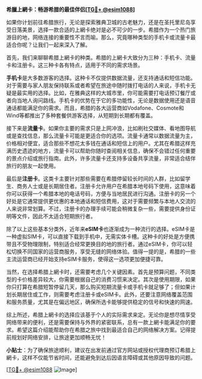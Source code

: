 **希臘上網卡：畅游希腊的最佳伴侣[[TG💪+ @esim1088](https://t.me/s/esim1088)]**

如果你计划前往希腊旅行，无论是探索雅典卫城的古老魅力，还是在圣托里尼岛享受日落美景，选择一款合适的上網卡绝对是必不可少的一步。希腊作为一个热门旅游目的地，网络连接的重要性不言而喻。那么，究竟哪种类型的手机卡或流量卡最适合你呢？让我们一起来深入了解。

首先，我们来聊聊希腊上網卡的种类。希腊的上網卡大致分为三种：手机卡、流量卡和注册卡。这三种卡各有特点，适用于不同的需求场景。

**手机卡**是大多数游客的选择。这种卡不仅提供数据流量，还支持通话和短信功能。对于需要与家人朋友保持联系或者希望在旅途中随时拨打电话的人来说，手机卡无疑是最实用的选择。比如，在雅典这样的大城市里，你可能需要打电话预订餐厅或者向当地人询问路线。手机卡的优势在于它的多功能性，无论是数据使用还是语音通话都能满足你的需求。而且，希腊的各大运营商如Vodafone、Cosmote和Wind等都推出了多种套餐供游客选择，从短期到长期都有覆盖。

接下来是**流量卡**。如果你主要的需求只是上网冲浪，比如刷社交媒体、看地图导航或是查找信息，那么流量卡可能是更适合你的选项。流量卡通常以数据流量为主，价格相对便宜，适合那些不想花太多钱在通话和短信上的用户。尤其在希腊这样充满历史遗迹的地方，流量卡可以帮助你随时查阅相关信息，确保不会错过任何重要的景点介绍或旅行指南。此外，许多流量卡还支持多设备共享流量，非常适合结伴旅行的朋友一起使用。

最后是**注册卡**。这类卡主要针对那些需要在希腊停留较长时间的人群，比如留学生、商务人士或是长期居住者。注册卡允许用户在希腊本地号码下使用，这意味着你可以获得一个希腊本地的电话号码，方便与当地居民进行沟通。注册卡的另一个好处是它通常提供更优惠的本地通话和短信费用，这对于需要频繁与本地人交流的人来说非常划算。不过，注册卡的办理手续可能会稍微复杂一些，需要提供身份证明等文件，因此不太适合短期旅行者。

除了以上这些基本分类外，近年来**eSIM卡**也逐渐成为一种流行的选择。eSIM卡是一种虚拟SIM卡，可以直接下载到手机中，无需实体卡槽。这种卡的好处是方便携带且不受物理限制，特别适合经常更换目的地的旅行者。通过eSIM卡，你可以轻松切换不同国家的运营商服务，享受无缝的网络体验。值得一提的是，希腊的一些主流运营商已经开始支持eSIM卡服务，使得这一选项更加便捷可靠。

当然，在选择希腊上網卡时，还需要考虑几个关键因素。首先是预算问题，不同类型的卡价格差异较大，你需要根据自己的消费习惯来决定。其次是使用期限，如果你只打算在希腊短暂停留几天，那么购买短期流量卡或手机卡就足够了；但如果计划长期居住或工作，则需要考虑注册卡或eSIM卡。此外，还要注意网络覆盖范围和服务质量，尤其是在偏远地区，确保所选卡能够提供稳定的信号和快速的网速。

综上所述，希腊上網卡的选择应该基于个人的实际需求来定。无论你是想尽情享受网络带来的便利，还是需要保持与外界的紧密联系，总有一款上網卡能满足你的要求。希望这篇介绍能帮助你在希腊之旅中找到最适合自己的网络解决方案。记得提前规划好网络安排，让旅途更加顺畅无忧！

**小贴士**：为了确保旅途顺利，建议在出发前通过官方网站或授权代理商预订希腊上網卡，这样不仅能节省时间，还能避免到达后因语言障碍或其他原因导致的问题。

[[TG💪+ @esim1088](https://t.me/s/esim1088) ![Image](https://i.postimg.cc/4NQfJmqS/Snipaste-2025-05-13-00-14-12.png)]